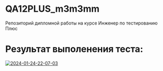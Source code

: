 # QA12PLUS_m3m3mm
Репозиторий дипломной работы на курсе Инженер по тестированию Плюс

# Результат выполенения теста: 
<a href="https://ibb.co/ctX5ydC"><img src="https://i.ibb.co/0ZVNn3F/2024-01-24-22-07-03.png" alt="2024-01-24-22-07-03" border="0"></a>
